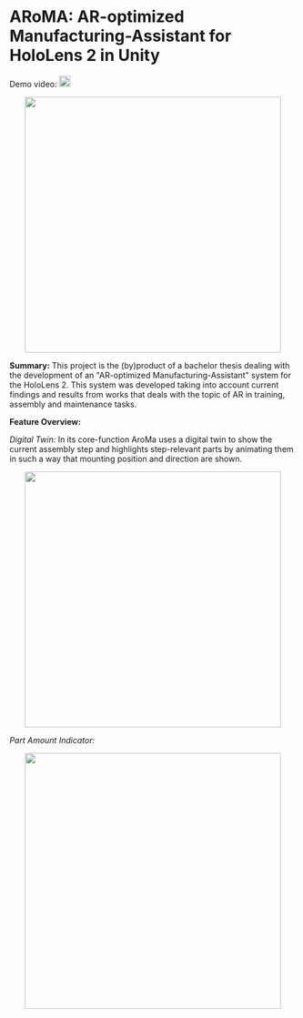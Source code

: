 # ARoMA: AR-optimized Manufacturing-Assistant for HoloLens 2 in Unity
 
Demo video: <a href="https://www.youtube.com/watch?v=M1uZh9A-Ros&ab_channel=izmeHD"><img src="https://img.shields.io/badge/-YouTube-red?&style=for-the-badge&logo=youtube&logoColor=white" height=20></a>


<p align="center">
  <a href="https://www.youtube.com/watch?v=M1uZh9A-Ros&ab_channel=izmeHD"><img src='https://github.com/IZMEHD/ARoMA/blob/main/imgs/DemoLegoBuildAndTwin.gif' width=450 ></a>
  
</p>



**Summary:** This project is the (by)product of a bachelor thesis dealing with the development of an "AR-optimized Manufacturing-Assistant" system for the HoloLens 2.
This system was developed taking into account current findings and results from works that deals with the topic of AR in training,
assembly and maintenance tasks.  




**Feature Overview:**

*Digital Twin:*
In its core-function AroMa uses a digital twin to show the current assembly step and highlights step-relevant parts by animating them in such a way that mounting 
position and direction are shown. 

<p align="center">
  <img src='https://github.com/IZMEHD/ARoMA/blob/main/imgs/DemoLegoBuildAndTwin.gif' width=450 > 
</p>



*Part Amount Indicator:*
<p align="center">
  <img src='https://github.com/IZMEHD/ARoMA/blob/main/imgs/DemoLegoBuildAndTwin.gif' width=450 > 
</p>
